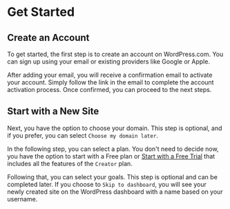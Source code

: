 # Get Started

## Create an Account

To get started, the first step is to create an account on WordPress.com. You can sign up using your email or existing providers like Google or Apple.

After adding your email, you will receive a confirmation email to activate your account. Simply follow the link in the email to complete the account activation process. Once confirmed, you can proceed to the next steps.

## Start with a New Site

Next, you have the option to choose your domain. This step is optional, and if you prefer, you can select `Choose my domain later`.

In the following step, you can select a plan. You don't need to decide now, you have the option to start with a Free plan
or [Start with a Free Trial](https://wordpress.com/setup/new-hosted-site) that includes all the features of the `Creator` plan.

Following that, you can select your goals. This step is optional and can be completed later. If you 
choose to `Skip to dashboard`, you will see your newly created site on the WordPress dashboard 
with a name based on your username.

